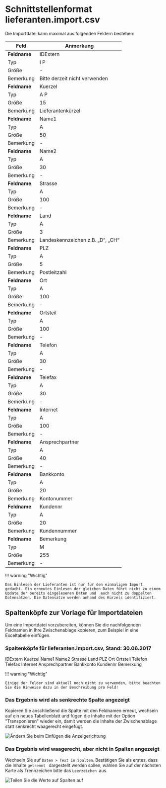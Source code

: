 # Schnittstellenformat lieferanten.import.csv

Die Importdatei kann maximal aus folgenden Feldern bestehen:

Feld|Anmerkung
---|---
**Feldname**| IDExtern
Typ| I P
Größe| -
Bemerkung| Bitte derzeit nicht verwenden
**Feldname**|  Kuerzel
Typ|  A P
Größe| 15
Bemerkung|  Lieferantenkürzel
**Feldname**| Name1
Typ| A
Größe| 50
Bemerkung| -
**Feldname**| Name2
Typ| A
Größe| 30
Bemerkung| -
**Feldname**| Strasse
Typ| A
Größe| 100
Bemerkung| -
**Feldname**| Land
Typ| A
Größe| 3
Bemerkung| Landeskennzeichen z.B. „D“, „CH“
**Feldname**| PLZ
Typ| A
Größe| 5
Bemerkung| Postleitzahl
**Feldname**| Ort
Typ| A
Größe| 100
Bemerkung| -
**Feldname**| Ortsteil
Typ| A
Größe| 100
Bemerkung| -
**Feldname**| Telefon
Typ| A
Größe| 30
Bemerkung| -
**Feldname**| Telefax
Typ| A
Größe| 30
Bemerkung| -
**Feldname**| Internet
Typ| A
Größe| 100
Bemerkung| -
**Feldname**| Ansprechpartner
Typ| A
Größe| 40
Bemerkung| -
**Feldname**| Bankkonto
Typ| A
Größe| 20
Bemerkung| Kontonummer
**Feldname**| Kundennr
Typ| A
Größe| 20
Bemerkung| Kundennummer
**Feldname**| Bemerkung  
Typ| M
Größe| 255
Bemerkung| -

!!! warning "Wichtig"

    Das Einlesen der Lieferanten ist nur für den einmaligen Import gedacht. Ein erneutes Einlesen der gleichen Daten führt nicht zu einem Update der bereits eingelesenen Daten und  auch nicht zu doppelten Datensätzen. Die Datensätze werden anhand des Kürzels identifiziert.

## Spaltenköpfe zur Vorlage für Importdateien

Um eine Importdatei vorzubereiten, können Sie die nachfolgenden Feldnamen in Ihre Zwischenablage kopieren, zum Beispiel in eine Exceltabelle einfügen.

### Spaltenköpfe für lieferanten.import.csv, Stand: 30.06.2017

 IDExtern
 Kuerzel
 Name1
 Name2
 Strasse
 Land
 PLZ
 Ort
 Ortsteil
 Telefon
 Telefax
 Internet
 Ansprechpartner
 Bankkonto
 Kundennr
Bemerkung  

!!! warning "Wichtig"

    Einige der Felder sind aktuell noch nicht zu verwenden, bitte beachten Sie die Hinweise dazu in der Beschreibung pro Feld! 

### Das Ergebnis wird als senkrechte Spalte angezeigt

Kopieren Sie anschließend die Spalte mit den Feldnamen erneut, wechseln auf ein neues Tabellenblatt und fügen die Inhalte mit der Option "Transponieren" wieder ein, damit werden die Inhalte der Zwischenablage statt senkrecht waagerecht eingefügt.

![Ändern Sie beim Einfügen die Anzeigerichtung](/assets/images/importe/magimp-8.png)

### Das Ergebnis wird waagerecht, aber nicht in Spalten angezeigt

Wechseln Sie auf `Daten > Text in Spalten`. Bestätigen Sie als erstes, dass die Inhalte `getrennt ` dargestellt werden sollen, wählen Sie auf der nächsten Karte als Trennzeichen bitte das ``Leerzeichen ``aus.

![Teilen Sie die Werte auf Spalten auf](/assets/images/importe/magimp-9.png)
